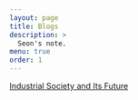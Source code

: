 ```yaml
---
layout: page
title: Blogs
description: >
  Seon's note.
menu: true
order: 1
---
```


[Industrial Society and Its Future](/seon/2022-01-06-Industrial-Society-and-Its-Future/)

